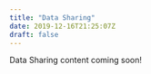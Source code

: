 ```yaml
---
title: "Data Sharing"
date: 2019-12-16T21:25:07Z
draft: false
---
```


Data Sharing content coming soon!
